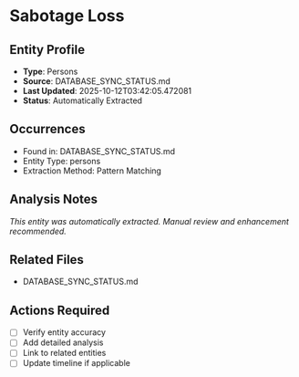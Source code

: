 # Sabotage Loss

## Entity Profile
- **Type**: Persons
- **Source**: DATABASE_SYNC_STATUS.md
- **Last Updated**: 2025-10-12T03:42:05.472081
- **Status**: Automatically Extracted

## Occurrences
- Found in: DATABASE_SYNC_STATUS.md
- Entity Type: persons
- Extraction Method: Pattern Matching

## Analysis Notes
*This entity was automatically extracted. Manual review and enhancement recommended.*

## Related Files
- DATABASE_SYNC_STATUS.md

## Actions Required
- [ ] Verify entity accuracy
- [ ] Add detailed analysis
- [ ] Link to related entities
- [ ] Update timeline if applicable
